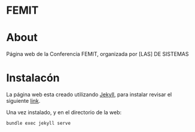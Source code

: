 # FEMIT

# About
Página web de la Conferencia FEMIT, organizada por [LAS] DE SISTEMAS

# Instalacón

La página web esta creado utilizando [Jekyll](https://jekyllrb.com/), para instalar revisar el siguiente [link](https://jekyllrb.com/docs/installation/). 

Una vez instalado, y en el directorio de la web:

```
bundle exec jekyll serve
```


